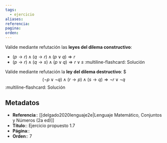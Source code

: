 ```yaml
---
tags:
  - ejercicio
aliases: 
referencia: 
pagina: 
orden:
---
```

Valide mediante refutación las **leyes del dilema constructivo**:
- $(p \rightarrow r) \land (q \rightarrow r) \land (p \lor q) \Longrightarrow r$
- $(p \rightarrow r) \land (q \rightarrow s) \land (p \lor q) \Longrightarrow r \lor s$
:multiline-flashcard:
Solución

Valide mediante refutación la **ley del dilema destructivo**:
$$$(\neg p \lor \neg q) \land (r \rightarrow p) \land (s \rightarrow q) \Longrightarrow \neg r \lor \neg q$$
:multiline-flashcard:
Solución

## Metadatos
- **Referencia**:: [[delgado2020lenguaje2e|Lenguaje Matemático, Conjuntos y Números (2a ed)]]
- **Título**:: Ejercicio propuesto 1.7
- **Página**:: 
- **Orden**:: 7
